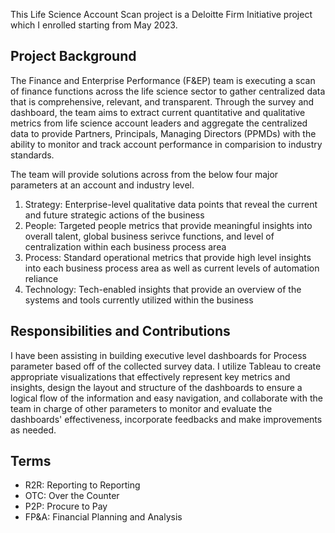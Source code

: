 This Life Science Account Scan project is a Deloitte Firm Initiative project which I enrolled starting from May 2023. 

## Project Background
The Finance and Enterprise Performance (F&EP) team is executing a scan of finance functions across the life science sector to gather centralized data that is comprehensive, relevant, and transparent. Through the survey and dashboard, the team aims to extract current quantitative and qualitative metrics from life science account leaders and aggregate the centralized data to provide Partners, Principals, Managing Directors (PPMDs) with the ability to monitor and track account performance in comparision to industry standards.

The team will provide solutions across from the below four major parameters at an account and industry level. 

1. Strategy: Enterprise-level qualitative data points that reveal the current and future strategic actions of the business
2. People: Targeted people metrics that provide meaningful insights into overall talent, global business serivce functions, and level of centralization within each business process area
3. Process: Standard operational metrics that provide high level insights into each business process area as well as current levels of automation reliance
4. Technology: Tech-enabled insights that provide an overview of the systems and tools currently utilized within the business

## Responsibilities and Contributions
I have been assisting in building executive level dashboards for Process parameter based off of the collected survey data. I utilize Tableau to create appropriate visualizations that effectively represent key metrics and insights, design the layout and structure of the dashboards to ensure a logical flow of the information and easy navigation, and collaborate with the team in charge of other parameters to monitor and evaluate the dashboards' effectiveness, incorporate feedbacks and make improvements as needed.

## Terms
* R2R: Reporting to Reporting
* OTC: Over the Counter
* P2P: Procure to Pay
* FP&A: Financial Planning and Analysis
